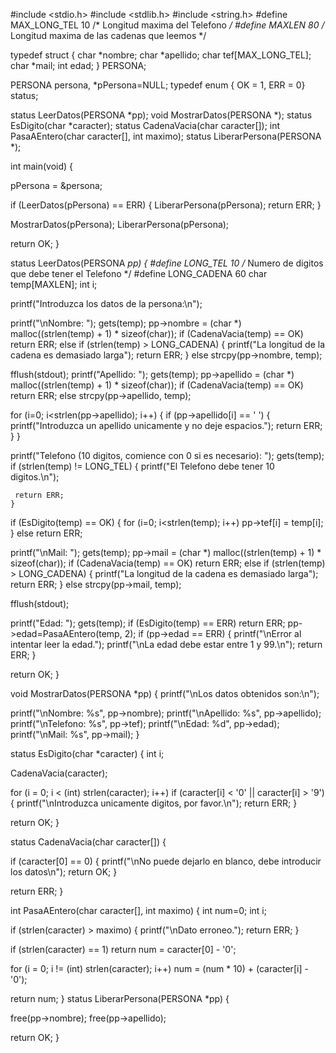#include <stdio.h>
#include <stdlib.h>
#include <string.h>
#define MAX_LONG_TEL 10    /* Longitud maxima del Telefono */
#define MAXLEN 80          /* Longitud maxima de las cadenas que leemos */

typedef struct
 {
   char *nombre;
   char *apellido;
   char tef[MAX_LONG_TEL];
   char *mail;
   int edad;
 } PERSONA;

PERSONA persona, *pPersona=NULL;
typedef enum { OK = 1, ERR = 0} status;


status LeerDatos(PERSONA *pp);
void   MostrarDatos(PERSONA *);
status EsDigito(char *caracter);
status CadenaVacia(char caracter[]);
int    PasaAEntero(char caracter[], int maximo);
status LiberarPersona(PERSONA *);

int main(void)
{
	
 
  pPersona = &persona;

  if (LeerDatos(pPersona) == ERR)
   {
    LiberarPersona(pPersona);
    return ERR;
   }

  MostrarDatos(pPersona);
 LiberarPersona(pPersona);

  return OK;
}

status LeerDatos(PERSONA *pp)
{
  #define LONG_TEL 10   /* Numero de digitos que debe tener el Telefono */
  #define LONG_CADENA 60
  char temp[MAXLEN];
  int i;

  printf("Introduzca los datos de la persona:\n");

  printf("\nNombre: ");
  gets(temp);
  pp->nombre = (char *) malloc((strlen(temp) + 1) * sizeof(char));
  if (CadenaVacia(temp) == OK)
    return ERR;
  else if (strlen(temp) > LONG_CADENA)
   {
    printf("La longitud de la cadena es demasiado larga");
    return ERR;
   }
  else
    strcpy(pp->nombre, temp);

  fflush(stdout);
  printf("Apellido: ");
  gets(temp);
  pp->apellido = (char *) malloc((strlen(temp) + 1) * sizeof(char));
  if (CadenaVacia(temp) == OK)
    return ERR;
   else
     strcpy(pp->apellido, temp);

  for (i=0; i<strlen(pp->apellido); i++)
   {
    if (pp->apellido[i] == ' ')
     {
       printf("Introduzca un apellido unicamente y no deje espacios.");
      return ERR;
      }
   }

  printf("Telefono (10 digitos, comience con 0 si es necesario): ");
  gets(temp);
  if (strlen(temp) != LONG_TEL)
   {
     printf("El Telefono debe tener 10 digitos.\n");

     return ERR;
    }
   if (EsDigito(temp) == OK)
    {
     for (i=0; i<strlen(temp); i++)
       pp->tef[i] = temp[i];
    }
   else
     return ERR;
 
  printf("\nMail: ");
  gets(temp);
  pp->mail = (char *) malloc((strlen(temp) + 1) * sizeof(char));
  if (CadenaVacia(temp) == OK)
    return ERR;
  else if (strlen(temp) > LONG_CADENA)
   {
    printf("La longitud de la cadena es demasiado larga");
    return ERR;
   }
  else
    strcpy(pp->mail, temp);

  fflush(stdout);

   printf("Edad: ");
   gets(temp);
   if (EsDigito(temp) == ERR)
      return ERR;
   pp->edad=PasaAEntero(temp, 2);
   if (pp->edad == ERR)
    {
     printf("\nError al intentar leer la edad.");
     printf("\nLa edad debe estar entre 1 y 99.\n");
     return ERR;
    }

  return OK;
}

void MostrarDatos(PERSONA *pp)
{
  printf("\nLos datos obtenidos son:\n");

  printf("\nNombre: %s", pp->nombre);
  printf("\nApellido: %s", pp->apellido);
  printf("\nTelefono: %s", pp->tef);
  printf("\nEdad: %d", pp->edad);
  printf("\nMail: %s", pp->mail);
}



status EsDigito(char *caracter)
{
 int i;

 CadenaVacia(caracter);

 for (i = 0; i < (int) strlen(caracter); i++)
  if (caracter[i] < '0' || caracter[i] > '9')
   {
    printf("\nIntroduzca unicamente digitos, por favor.\n");
    return ERR;
   }

 return OK;
}


status CadenaVacia(char caracter[])
{

  if (caracter[0] == 0)
   {
    printf("\nNo puede dejarlo en blanco, debe introducir los datos\n");
    return OK;
   }

  return ERR;
}

int PasaAEntero(char caracter[], int maximo)
{
 int num=0;
 int i;

 if (strlen(caracter) > maximo)
  {
   printf("\nDato erroneo.");
   return ERR;
  }


 if (strlen(caracter) == 1)
   return num = caracter[0] - '0';  

 for (i = 0; i != (int) strlen(caracter); i++)
   num = (num * 10) + (caracter[i] - '0');  

 return num;
}
status LiberarPersona(PERSONA *pp)
{

 free(pp->nombre);
 free(pp->apellido);

 return OK;
}



